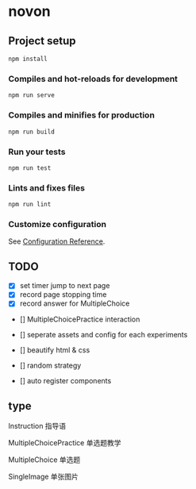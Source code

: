 # novon

## Project setup
```
npm install
```

### Compiles and hot-reloads for development
```
npm run serve
```

### Compiles and minifies for production
```
npm run build
```

### Run your tests
```
npm run test
```

### Lints and fixes files
```
npm run lint
```

### Customize configuration
See [Configuration Reference](https://cli.vuejs.org/config/).

## TODO

- [x] set timer jump to next page
- [x] record page stopping time
- [x] record answer for MultipleChoice
- [] MultipleChoicePractice interaction
- [] seperate assets and config for each experiments

- [] beautify html & css
- [] random strategy
- [] auto register components

## type

Instruction 指导语

MultipleChoicePractice 单选题教学

MultipleChoice 单选题

SingleImage 单张图片
